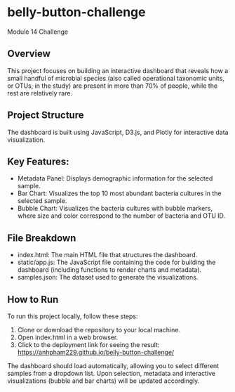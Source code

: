# belly-button-challenge
Module 14 Challenge

## Overview
This project focuses on building an interactive dashboard that reveals how a small handful of microbial species (also called operational taxonomic units, or OTUs, in the study) are present in more than 70% of people, while the rest are relatively rare. 

## Project Structure
The dashboard is built using JavaScript, D3.js, and Plotly for interactive data visualization.

## Key Features:
- Metadata Panel: Displays demographic information for the selected sample.
- Bar Chart: Visualizes the top 10 most abundant bacteria cultures in the selected sample.
- Bubble Chart: Visualizes the bacteria cultures with bubble markers, where size and color correspond to the number of bacteria and OTU ID.

## File Breakdown
- index.html: The main HTML file that structures the dashboard.
- static/app.js: The JavaScript file containing the code for building the dashboard (including functions to render charts and metadata).
- samples.json: The dataset used to generate the visualizations.

## How to Run
To run this project locally, follow these steps:
1.  Clone or download the repository to your local machine.
2.  Open index.html in a web browser.
3. Click to the deployment link for seeing the result: https://anhpham229.github.io/belly-button-challenge/

The dashboard should load automatically, allowing you to select different samples from a dropdown list. Upon selection, metadata and interactive visualizations (bubble and bar charts) will be updated accordingly.